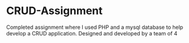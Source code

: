 # CRUD-Assignment

Completed assignment where I used PHP and a mysql database to help develop a CRUD application.
Designed and developed by a team of 4
